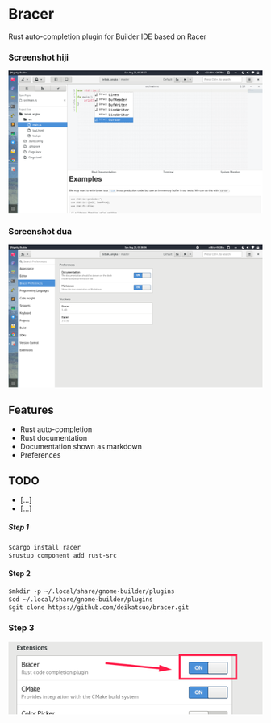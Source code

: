 # Bracer
Rust auto-completion plugin for Builder IDE based on Racer

### Screenshot hiji
![Example](/Screenshot/Bracer%20Documentation.png)

### Screenshot dua
![Example](/Screenshot/Bracer%20Preferences.png)
## Features
- Rust auto-completion
- Rust documentation
- Documentation shown as markdown
- Preferences

## TODO
- [...]
- [...]

##### Step 1

```
$cargo install racer
$rustup component add rust-src
```

#### Step 2
```
$mkdir -p ~/.local/share/gnome-builder/plugins
$cd ~/.local/share/gnome-builder/plugins
$git clone https://github.com/deikatsuo/bracer.git
```

### Step 3
![Example](/Screenshot/Bracer%20Enable.png)

